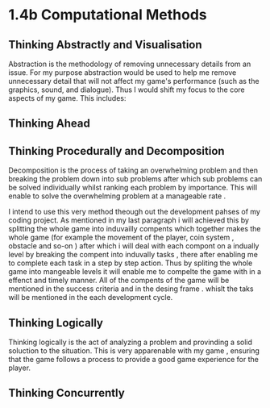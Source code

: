 # 1.4b Computational Methods

## Thinking Abstractly and Visualisation

Abstraction is the methodology of removing unnecessary details from an issue. For my purpose abstraction would be used to help me remove unnecessary detail that will not affect my game's performance (such as the graphics, sound, and dialogue). Thus I would shift my focus to the core aspects of my game. This includes:&#x20;















## Thinking Ahead

## Thinking Procedurally and Decomposition

Decomposition is the process of taking an overwhelming  problem and then breaking the problem down into sub problems after which sub problems can be solved individually whilst ranking each problem by importance. This will enable to solve the overwhelming problem at a manageable rate .

I intend to use this very method theough out the development pahses  of my coding project. As mentioned in my last paragraph i will achieved this by splitting the whole game into induvailly compents which together makes the whole game (for example the movement of the player, coin system , obstacle and so-on ) after which i will deal with each compont on a indually level by breaking the compent into induvally tasks , there after enabling me to complete each task in a step by step action. Thus by spliting the whole game into mangeable levels it will enable me to compelte the game with in a effenct and timely manner. All of the compents of the game will be mentioned in the success criteria and in the desing frame . whislt the taks will be mentioned in the each development cycle.&#x20;



## Thinking Logically

Thinking logically is the act of analyzing a problem and provinding a solid soluction to the situation. This is very apparenable with my game , ensuring that the game follows a process to provide a good game experience for the player.&#x20;

## Thinking Concurrently

